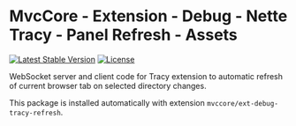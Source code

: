 # MvcCore - Extension - Debug - Nette Tracy - Panel Refresh - Assets

[![Latest Stable Version](https://img.shields.io/badge/Stable-v5.0.3-brightgreen.svg?style=plastic)](https://github.com/mvccore/ext-debug-tracy-refresh-js/releases)
[![License](https://img.shields.io/badge/License-BSD%203-brightgreen.svg?style=plastic)](https://mvccore.github.io/docs/mvccore/5.0.0/LICENSE.md)

WebSocket server and client code for Tracy extension to automatic refresh of current browser tab on selected directory changes.  

This package is installed automatically with extension `mvccore/ext-debug-tracy-refresh`.